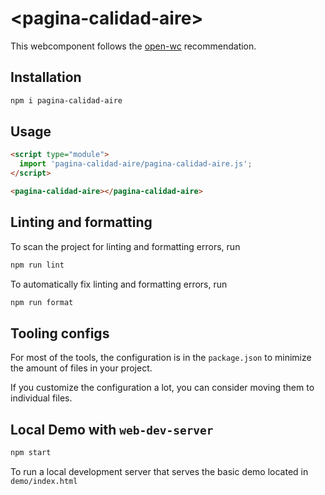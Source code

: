 # \<pagina-calidad-aire>

This webcomponent follows the [open-wc](https://github.com/open-wc/open-wc) recommendation.

## Installation

```bash
npm i pagina-calidad-aire
```

## Usage

```html
<script type="module">
  import 'pagina-calidad-aire/pagina-calidad-aire.js';
</script>

<pagina-calidad-aire></pagina-calidad-aire>
```

## Linting and formatting

To scan the project for linting and formatting errors, run

```bash
npm run lint
```

To automatically fix linting and formatting errors, run

```bash
npm run format
```


## Tooling configs

For most of the tools, the configuration is in the `package.json` to minimize the amount of files in your project.

If you customize the configuration a lot, you can consider moving them to individual files.

## Local Demo with `web-dev-server`

```bash
npm start
```

To run a local development server that serves the basic demo located in `demo/index.html`
